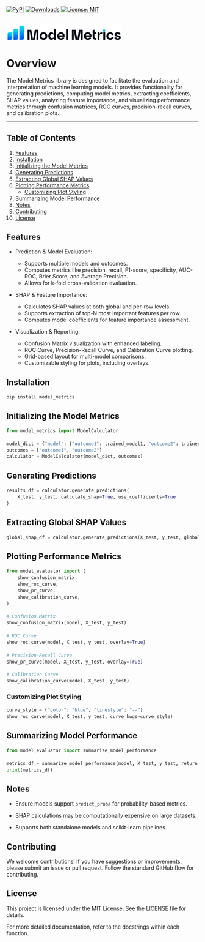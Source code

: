 [![PyPI](https://img.shields.io/pypi/v/model_metrics)](https://pypi.org/project/model_metrics/)
[![Downloads](https://pepy.tech/badge/model_metrics)](https://pepy.tech/project/model_metrics)
[![License: MIT](https://img.shields.io/badge/License-MIT-yellow.svg)](https://github.com/lshpaner/model_metrics/blob/main/LICENSE.md)

<br>

<img src="https://raw.githubusercontent.com/lshpaner/model_metrics/refs/heads/main/assets/mm_logo.svg" width="300" style="border: none; outline: none; box-shadow: none;" oncontextmenu="return false;">

<br> 

# Overview
The Model Metrics library is designed to facilitate the evaluation and interpretation of machine learning models. It provides functionality for generating predictions, computing model metrics, extracting coefficients, SHAP values, analyzing feature importance, and visualizing performance metrics through confusion matrices, ROC curves, precision-recall curves, and calibration plots.

---

## Table of Contents

1. [Features](#features)
2. [Installation](#installation)
3. [Initializing the Model Metrics](#initializing-the-model-metrics)
4. [Generating Predictions](#generating-predictions)
5. [Extracting Global SHAP Values](#extracting-global-shap-values)
6. [Plotting Performance Metrics](#plotting-performance-metrics)
    - [Customizing Plot Styling](#customizing-plot-styling)
7. [Summarizing Model Performance](#summarizing-model-performance)
8. [Notes](#notes)
9. [Contributing](#contributing)
10. [License](#license)


## Features

* Prediction & Model Evaluation:
    * Supports multiple models and outcomes.
    * Computes metrics like precision, recall, F1-score, specificity, AUC-ROC, Brier Score, and Average Precision.
    * Allows for k-fold cross-validation evaluation.

* SHAP & Feature Importance:
    * Calculates SHAP values at both global and per-row levels.
    * Supports extraction of top-N most important features per row.
    * Computes model coefficients for feature importance assessment.

* Visualization & Reporting:
    * Confusion Matrix visualization with enhanced labeling.
    * ROC Curve, Precision-Recall Curve, and Calibration Curve plotting.
    * Grid-based layout for multi-model comparisons.
    * Customizable styling for plots, including overlays.

## Installation


```
pip install model_metrics
```

## Initializing the Model Metrics

```python
from model_metrics import ModelCalculator

model_dict = {"model": {"outcome1": trained_model1, "outcome2": trained_model2}}
outcomes = ["outcome1", "outcome2"]
calculator = ModelCalculator(model_dict, outcomes)
```

## Generating Predictions

```python
results_df = calculator.generate_predictions(
    X_test, y_test, calculate_shap=True, use_coefficients=True
)
```

## Extracting Global SHAP Values

```python
global_shap_df = calculator.generate_predictions(X_test, y_test, global_shap=True)
```

## Plotting Performance Metrics

```python
from model_evaluator import (
    show_confusion_matrix,
    show_roc_curve,
    show_pr_curve,
    show_calibration_curve,
)

# Confusion Matrix
show_confusion_matrix(model, X_test, y_test)

# ROC Curve
show_roc_curve(model, X_test, y_test, overlay=True)

# Precision-Recall Curve
show_pr_curve(model, X_test, y_test, overlay=True)

# Calibration Curve
show_calibration_curve(model, X_test, y_test)
```

### Customizing Plot Styling

```python
curve_style = {"color": "blue", "linestyle": "--"}
show_roc_curve(model, X_test, y_test, curve_kwgs=curve_style)
```

## Summarizing Model Performance

```python
from model_evaluator import summarize_model_performance

metrics_df = summarize_model_performance(model, X_test, y_test, return_df=True)
print(metrics_df)
```

## Notes

- Ensure models support `predict_proba` for probability-based metrics.

- SHAP calculations may be computationally expensive on large datasets.

- Supports both standalone models and scikit-learn pipelines.

## Contributing
We welcome contributions! If you have suggestions or improvements, please submit an issue or pull request. Follow the standard GitHub flow for contributing.

## License
This project is licensed under the MIT License. See the [LICENSE](https://github.com/lshpaner/model_metrics/blob/main/LICENSE.md) file for details.

For more detailed documentation, refer to the docstrings within each function.
